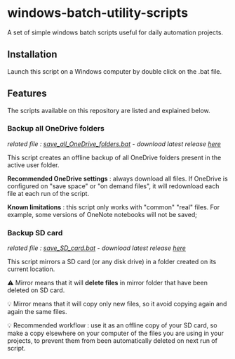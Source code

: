 # windows-batch-utility-scripts
 A set of simple windows batch scripts useful for daily automation projects.

 ## Installation

Launch this script on a Windows computer by double click on the .bat file.

## Features

The scripts available on this repository are listed and explained below.

### Backup all OneDrive folders

*related file : [save_all_OneDrive_folders.bat](https://github.com/ronan-deshays/windows-batch-utility-scripts/blob/main/save_all_OneDrive_folders.bat) - download latest release [here](https://github.com/ronan-deshays/windows-batch-utility-scripts/releases/latest/download/save_all_OneDrive_folders.bat)*

This script creates an offline backup of all OneDrive folders present in the active user folder.

**Recommended OneDrive settings** : always download all files. If OneDrive is configured on "save space" or "on demand files", it will redownload each file at each run of the script.

**Known limitations** : this script only works with "common" "real" files. For example, some versions of OneNote notebooks will not be saved;

### Backup SD card

*related file : [save_SD_card.bat](https://github.com/ronan-deshays/windows-batch-utility-scripts/blob/main/save_SD_card.bat) - download latest release [here](https://github.com/ronan-deshays/windows-batch-utility-scripts/releases/latest/download/save_SD_card.bat)*

This script mirrors a SD card (or any disk drive) in a folder created on its current location. 

⚠️ Mirror means that it will  **delete files** in mirror folder that have been deleted on SD card.

💡 Mirror means that it will copy only new files, so it avoid copying again and again the same files.

💡 Recommended workflow : use it as an offline copy of your SD card, so make a copy elsewhere on your computer of the files you are using in your projects, to prevent them from been automatically deleted on next run of script.
